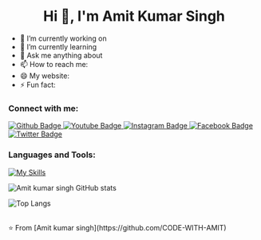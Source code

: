  <h1 align="center">Hi 👋, I'm Amit Kumar Singh</h1>

- 🔭 I’m currently working on 
- 🌱 I’m currently learning 
- 💬 Ask me anything about  
- 📫 How to reach me: 
- 😄 My website: 
- ⚡ Fun fact: 
  
### Connect with me:
<div id="badges">
  <a href="(https://github.com/CODE-WITH-AMIT">
    <img src="https://img.shields.io/badge/Github-white?style=for-the-badge&logo=Github&logoColor=black" alt="Github Badge"/>
  </a>
  <a href="">
    <img src="https://img.shields.io/badge/YouTube-red?style=for-the-badge&logo=youtube&logoColor=white" alt="Youtube Badge"/>
  </a>
   <a href="">
    <img src="https://img.shields.io/badge/Instagram-purple?style=for-the-badge&logo=instagram&logoColor=white" alt="Instagram Badge"/>
  </a>
   <a href="">
    <img src="https://img.shields.io/badge/Facebook-blue?style=for-the-badge&logo=facebook&logoColor=white" alt="Facebook Badge"/>
  </a>
   <a href="">
    <img src="https://img.shields.io/badge/Twitter-blue?style=for-the-badge&logo=twitter&logoColor=white" alt="Twitter Badge"/>
  </a>
</div>

### Languages and Tools:
[![My Skills](https://skillicons.dev/icons?i=html,css,js,github,git,postman,nodejs,express,react,mongodb&perline=5)](https://skillicons.dev)

![Amit kumar singh GitHub stats](https://github-readme-stats.vercel.app/api?username=CODE-WITH-AMIT&show_icons=true&theme=dark)

![Top Langs](https://github-readme-stats.vercel.app/api/top-langs/?username=CODE-WITH-AMIT&theme=dark)


<br>
⭐️ From [Amit kumar singh](https://github.com/CODE-WITH-AMIT)
